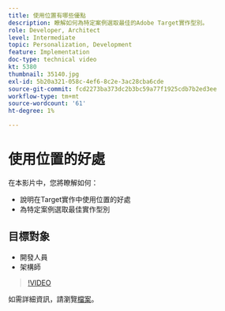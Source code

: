 ```yaml
---
title: 使用位置有哪些優點
description: 瞭解如何為特定案例選取最佳的Adobe Target實作型別。
role: Developer, Architect
level: Intermediate
topic: Personalization, Development
feature: Implementation
doc-type: technical video
kt: 5380
thumbnail: 35140.jpg
exl-id: 5b20a321-058c-4ef6-8c2e-3ac28cba6cde
source-git-commit: fcd2273ba373dc2b3bc59a77f1925cdb7b2ed3ee
workflow-type: tm+mt
source-wordcount: '61'
ht-degree: 1%

---
```


# 使用位置的好處

在本影片中，您將瞭解如何：

* 說明在Target實作中使用位置的好處
* 為特定案例選取最佳實作型別

## 目標對象

* 開發人員
* 架構師

>[!VIDEO](https://video.tv.adobe.com/v/35140/?quality=12)

如需詳細資訊，請瀏覽[檔案](https://experienceleague.adobe.com/docs/target/using/implement-target/implementing-target.html?lang=en)。
